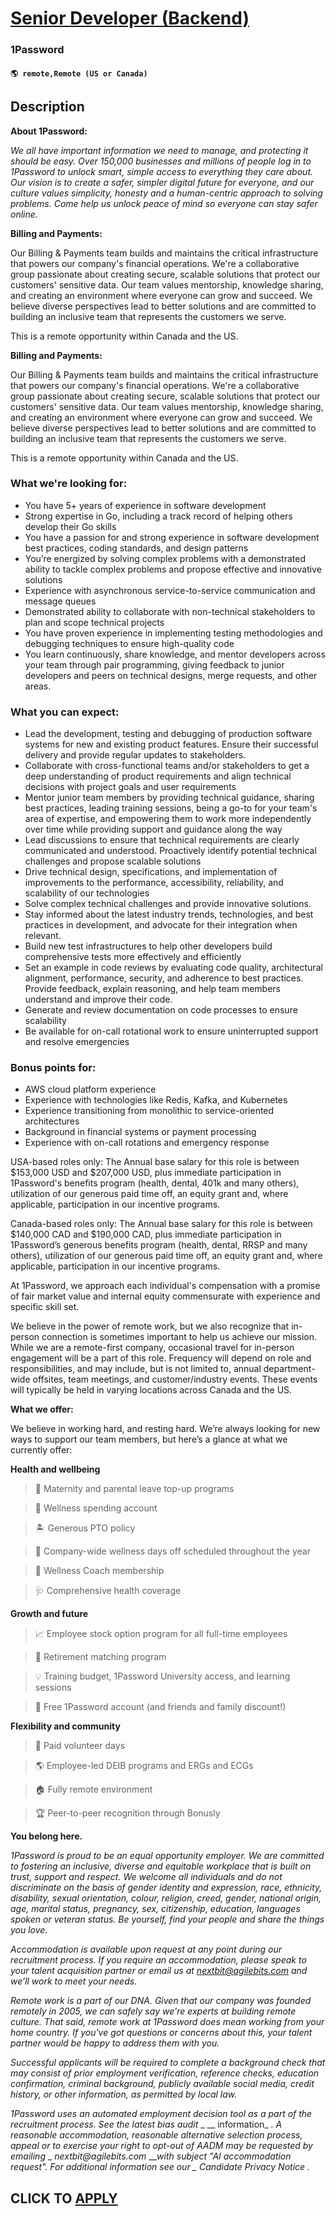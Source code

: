 # [Senior Developer (Backend)](https://www.remotewlb.com/apply/senior-developer-backend-125184)  
### 1Password  
#### `🌎 remote,Remote (US or Canada)`  

## Description

 **About 1Password:**

 _We all have important information we need to manage, and protecting it should be easy. Over 150,000 businesses and millions of people log in to 1Password to unlock smart, simple access to everything they care about. Our vision is to create a safer, simpler digital future for everyone, and our culture values simplicity, honesty and a human-centric approach to solving problems. Come help us unlock peace of mind so everyone can stay safer online._

  

 **Billing and Payments:**

Our Billing & Payments team builds and maintains the critical infrastructure that powers our company's financial operations. We're a collaborative group passionate about creating secure, scalable solutions that protect our customers' sensitive data. Our team values mentorship, knowledge sharing, and creating an environment where everyone can grow and succeed. We believe diverse perspectives lead to better solutions and are committed to building an inclusive team that represents the customers we serve.

  

This is a remote opportunity within Canada and the US.

  

 **Billing and Payments:**

Our Billing & Payments team builds and maintains the critical infrastructure that powers our company's financial operations. We're a collaborative group passionate about creating secure, scalable solutions that protect our customers' sensitive data. Our team values mentorship, knowledge sharing, and creating an environment where everyone can grow and succeed. We believe diverse perspectives lead to better solutions and are committed to building an inclusive team that represents the customers we serve.

  

This is a remote opportunity within Canada and the US.

  

### What we're looking for:

* You have 5+ years of experience in software development 
* Strong expertise in Go, including a track record of helping others develop their Go skills
* You have a passion for and strong experience in software development best practices, coding standards, and design patterns 
* You’re energized by solving complex problems with a demonstrated ability to tackle complex problems and propose effective and innovative solutions 
* Experience with asynchronous service-to-service communication and message queues
* Demonstrated ability to collaborate with non-technical stakeholders to plan and scope technical projects
* You have proven experience in implementing testing methodologies and debugging techniques to ensure high-quality code
* You learn continuously, share knowledge, and mentor developers across your team through pair programming, giving feedback to junior developers and peers on technical designs, merge requests, and other areas. 

  

### What you can expect:

* Lead the development, testing and debugging of production software systems for new and existing product features. Ensure their successful delivery and provide regular updates to stakeholders. 
* Collaborate with cross-functional teams and/or stakeholders to get a deep understanding of product requirements and align technical decisions with project goals and user requirements 
* Mentor junior team members by providing technical guidance, sharing best practices, leading training sessions, being a go-to for your team's area of expertise, and empowering them to work more independently over time while providing support and guidance along the way
* Lead discussions to ensure that technical requirements are clearly communicated and understood. Proactively identify potential technical challenges and propose scalable solutions
* Drive technical design, specifications, and implementation of improvements to the performance, accessibility, reliability, and scalability of our technologies 
* Solve complex technical challenges and provide innovative solutions. 
* Stay informed about the latest industry trends, technologies, and best practices in development, and advocate for their integration when relevant.
* Build new test infrastructures to help other developers build comprehensive tests more effectively and efficiently 
* Set an example in code reviews by evaluating code quality, architectural alignment, performance, security, and adherence to best practices. Provide feedback, explain reasoning, and help team members understand and improve their code. 
* Generate and review documentation on code processes to ensure scalability
* Be available for on-call rotational work to ensure uninterrupted support and resolve emergencies

  

### Bonus points for:

* AWS cloud platform experience
* Experience with technologies like Redis, Kafka, and Kubernetes
* Experience transitioning from monolithic to service-oriented architectures
* Background in financial systems or payment processing
* Experience with on-call rotations and emergency response

  

USA-based roles only: The Annual base salary for this role is between $153,000 USD and $207,000 USD, plus immediate participation in 1Password's benefits program (health, dental, 401k and many others), utilization of our generous paid time off, an equity grant and, where applicable, participation in our incentive programs.

  

Canada-based roles only: The Annual base salary for this role is between $140,000 CAD and $190,000 CAD, plus immediate participation in 1Password’s generous benefits program (health, dental, RRSP and many others), utilization of our generous paid time off, an equity grant and, where applicable, participation in our incentive programs.

  

At 1Password, we approach each individual's compensation with a promise of fair market value and internal equity commensurate with experience and specific skill set.

  

We believe in the power of remote work, but we also recognize that in-person connection is sometimes important to help us achieve our mission. While we are a remote-first company, occasional travel for in-person engagement will be a part of this role. Frequency will depend on role and responsibilities, and may include, but is not limited to, annual department-wide offsites, team meetings, and customer/industry events. These events will typically be held in varying locations across Canada and the US.

  

  

 **What we offer:**

  

We believe in working hard, and resting hard. We’re always looking for new ways to support our team members, but here’s a glance at what we currently offer:

  

**Health and wellbeing**

> 👶 Maternity and parental leave top-up programs

> 👟 Wellness spending account

> 🏝 Generous PTO policy

> 💖 Company-wide wellness days off scheduled throughout the year

> 🧠 Wellness Coach membership

> 🩺 Comprehensive health coverage

  

 **Growth and future**

> 📈 Employee stock option program for all full-time employees

> 💸 Retirement matching program

> 💡 Training budget, 1Password University access, and learning sessions

> 🔑 Free 1Password account (and friends and family discount!)

  

**Flexibility and community**

> 🤝 Paid volunteer days

> 🌎 Employee-led DEIB programs and ERGs and ECGs

> 🏠 Fully remote environment

> 🏆 Peer-to-peer recognition through Bonusly

  

**You belong here.**

  

 _1Password is proud to be an equal opportunity employer. We are committed to fostering an inclusive, diverse and equitable workplace that is built on trust, support and respect. We welcome all individuals and do not discriminate on the basis of gender identity and expression, race, ethnicity, disability, sexual orientation, colour, religion, creed, gender, national origin, age, marital status, pregnancy, sex, citizenship, education, languages spoken or veteran status. Be yourself, find your people and share the things you love._

  

 _Accommodation is available upon request at any point during our recruitment process. If you require an accommodation, please speak to your talent acquisition partner or email us at nextbit@agilebits.com and we’ll work to meet your needs._

  

 _Remote work is a part of our DNA. Given that our company was founded remotely in 2005, we can safely say we're experts at building remote culture. That said, remote work at 1Password does mean working from your home country. If you've got questions or concerns about this, your talent partner would be happy to address them with you._

  

 _Successful applicants will be required to complete a background check that may consist of prior employment verification, reference checks, education confirmation, criminal background, publicly available social media, credit history, or other information, as permitted by local law._

  

 _1Password uses an automated employment decision tool as a part of the recruitment process. See the latest bias audit_ _ __ information_ _. A reasonable accommodation, reasonable alternative selection process, appeal or to exercise your right to opt-out of AADM may be requested by emailing_ _ _nextbit@agilebits.com_ ____with subject "AI accommodation request". For additional information see our_ _ _Candidate Privacy Notice__ _._

  
## CLICK TO [APPLY](https://www.remotewlb.com/apply/senior-developer-backend-125184)

